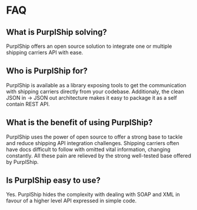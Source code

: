 # FAQ

## What is PurplShip solving?

PurplShip offers an open source solution to integrate one or multiple shipping carriers API with ease.

## Who is PurplShip for?

PurplShip is available as a library exposing tools to get the communication with
shipping carriers directly from your codebase. Additionaly, the clean JSON in -> JSON out
architecture makes it easy to package it as a self contain REST API.

## What is the benefit of using PurplShip?

PurplShip uses the power of open source to offer a strong base to tackle and reduce shipping API
integration challenges. Shipping carriers often have docs difficult to follow with omitted vital
information, changing constantly. All these pain are relieved by the strong well-tested base
offered by PurplShip.

## Is PurplShip easy to use?

Yes. PurplShip hides the complexity with dealing with SOAP and XML in favour of a higher level API
expressed in simple code.